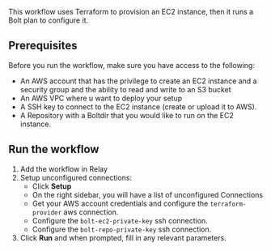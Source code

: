 This workflow uses Terraform to provision an EC2 instance, then it runs a Bolt
plan to configure it.

## Prerequisites

Before you run the workflow, make sure you have access to the following:
- An AWS account that has the privilege to create an EC2 instance and a security group and the ability to read and write to an S3 bucket
- An AWS VPC where u want to deploy your setup
- A SSH key to connect to the EC2 instance (create or upload it to AWS).
- A Repository with a Boltdir that you would like to run on the EC2 instance.

## Run the workflow

1. Add the workflow in Relay
2. Setup unconfigured connections:
    - Click **Setup**
    - On the right sidebar, you will have a list of unconfigured Connections
    - Get your AWS account credentials and configure the `terraform-provider`
      aws connection.
    - Configure the `bolt-ec2-private-key` ssh connection.
    - Configure the `bolt-repo-private-key` ssh connection.
3. Click **Run** and when prompted, fill in any relevant parameters.
